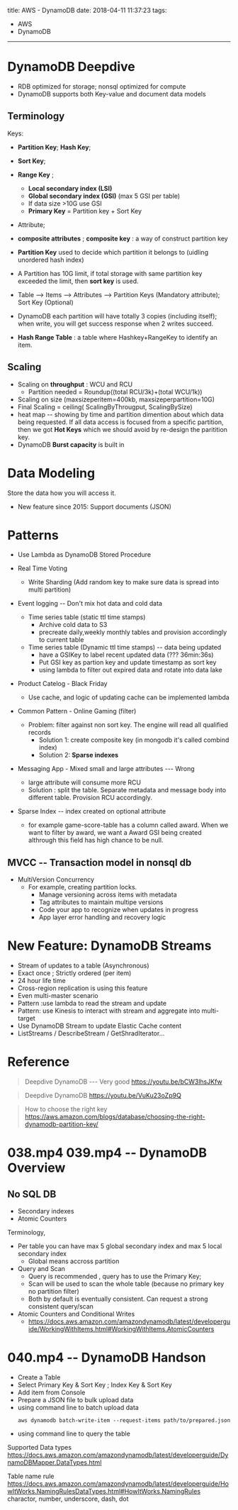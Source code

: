 title: AWS - DynamoDB
date: 2018-04-11 11:37:23
tags:
- AWS
- DynamoDB
---

# DynamoDB Deepdive

* RDB optimized for storage; nonsql optimized for compute
* DynamoDB supports both Key-value and document data models

## Terminology

Keys:
  * __Partition Key__; __Hash Key__;
  * __Sort Key__;
  * __Range Key__ ;
     * __Local secondary index (LSI)__
	* __Global secondary index (GSI)__ (max 5 GSI per table)
	* If data size >10G use GSI
     * __Primary Key__ = Partition key + Sort Key
  * Attribute;
  * __composite attributes__ ; __composite key__ : a way of construct partition key

* __Partition Key__ used to decide which partition it belongs to (uidling unordered hash index)
* A Partition has 10G limit, if total storage with same partition key exceeded the limit, then __sort key__ is used.

* Table --> Items --> Attributes --> Partition Keys (Mandatory attribute); Sort Key (Optional)
* DynamoDB each partition will have totally 3 copies (including itself); when write, you will get success response when 2 writes succeed.

* __Hash Range Table__ : a table where Hashkey+RangeKey to identify an item.

## Scaling

* Scaling on __throughput__ : WCU and RCU
  * Partition needed = Roundup((total RCU/3k)+(total WCU/1k))
* Scaling on size (maxsizeperitem=400kb, maxsizeperpartition=10G)
* Final Scaling = ceiling( ScalingByThrougput, ScalingBySize)
* heat map -- showing by time and partition dimention about which data being requested. If all data access is focused from a specific partition, then we got __Hot Keys__ which we should avoid by re-design the paritition key.
* DynamoDB __Burst capacity__ is built in

# Data Modeling

Store the data how you will access it.

* New feature since 2015: Support documents (JSON)

# Patterns

* Use Lambda as DynamoDB Stored Procedure
* Real Time Voting
   * Write Sharding (Add random key to make sure data is spread into multi partition)
* Event logging -- Don't mix hot data and cold data
   * Time series table (static ttl time stamps)  
      * Archive cold data to S3
      * precreate daily,weekly monthly tables and provision accordingly to current table
   * Time series table (Dynamic ttl time stamps) -- data being updated
      * have a GSIKey to label recent updated data (??? 36min:36s)
	  * Put GSI key as partion key and update timestamp as sort key
	  * using lambda to filter out expired data and rotate into data lake
* Product Catelog - Black Friday
   *  Use cache, and logic of updating cache can be implemented lambda

* Common Pattern - Online Gaming (filter)
   * Problem: filter against non sort key. The engine will read all qualified records
     * Solution 1: create composite key (in mongodb it's called combind index)
	 * Solution 2: __Sparse indexes__
* Messaging App - Mixed small and large attributes --- Wrong
   * large attribute will consume more RCU
   * Solution : split the table. Separate metadata and message body into different table. Provision RCU accordingly.
* Sparse Index -- index created on optional attribute	 
    * for example game-score-table has a column called award. When we want to filter by award, we want a Award GSI being created althrough this field has high chance to be null.	 

## MVCC -- Transaction model in nonsql db

* MultiVersion Concurrency
  * For example, creating partition locks.
    * Manage versioning across items with metadata
	* Tag attributes to maintain multipe versions
	* Code your app to recognize when updates in progress
	* App layer error handling and recovery logic

# New Feature: DynamoDB Streams

* Stream of updates to a table (Asynchronous)
* Exact once ; Strictly ordered (per item)
* 24 hour life time
* Cross-region replication is using this feature
* Even multi-master scenario
* Pattern :use lambda to read the stream and update
* Pattern: use Kinesis to interact with stream and aggregate into multi-target
* Use DynamoDB Stream to update Elastic Cache content
* ListStreams / DescribeStream / GetShradIterator...

# Reference

> Deepdive DynamoDB --- Very good
https://youtu.be/bCW3lhsJKfw

> Deepdive DynamoDB
https://youtu.be/VuKu23oZp9Q


> How to choose the right key
https://aws.amazon.com/blogs/database/choosing-the-right-dynamodb-partition-key/


# 038.mp4 039.mp4 -- DynamoDB Overview


## No SQL DB

* Secondary indexes
* Atomic Counters

Terminology,
* Per table you can have max 5 global secondary index and max 5 local secondary index
  * Global means accross partition
* Query and Scan
  * Query is recommended , query has to use the Primary Key;
  * Scan will be used to scan the whole table (because no primary key no partition filter)
  * Both by default is eventually consistent. Can request a strong consistent query/scan
* Atomic Counters and Conditional Writes
  * https://docs.aws.amazon.com/amazondynamodb/latest/developerguide/WorkingWithItems.html#WorkingWithItems.AtomicCounters


# 040.mp4 -- DynamoDB Handson

* Create a Table
* Select Primary Key & Sort Key ; Index Key & Sort Key
* Add item from Console
* Prepare a JSON file to bulk upload data
* using command line to batch upload data
  ```command
  aws dynamodb batch-write-item --request-items path/to/prepared.json
  ```
* using command line to query the table



Supported Data types
https://docs.aws.amazon.com/amazondynamodb/latest/developerguide/DynamoDBMapper.DataTypes.html


Table name rule
https://docs.aws.amazon.com/amazondynamodb/latest/developerguide/HowItWorks.NamingRulesDataTypes.html#HowItWorks.NamingRules
charactor, number, underscore, dash, dot
